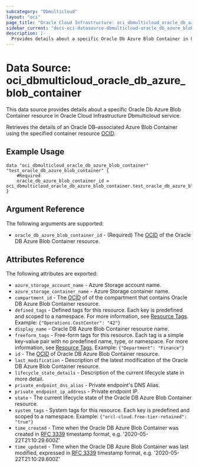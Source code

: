 ```yaml
---
subcategory: "Dbmulticloud"
layout: "oci"
page_title: "Oracle Cloud Infrastructure: oci_dbmulticloud_oracle_db_azure_blob_container"
sidebar_current: "docs-oci-datasource-dbmulticloud-oracle_db_azure_blob_container"
description: |-
  Provides details about a specific Oracle Db Azure Blob Container in Oracle Cloud Infrastructure Dbmulticloud service
---
```


# Data Source: oci_dbmulticloud_oracle_db_azure_blob_container
This data source provides details about a specific Oracle Db Azure Blob Container resource in Oracle Cloud Infrastructure Dbmulticloud service.

Retrieves the details of an Oracle DB–associated Azure Blob Container using the specified container resource [OCID](https://docs.cloud.oracle.com/iaas/Content/General/Concepts/identifiers.htm).


## Example Usage

```hcl
data "oci_dbmulticloud_oracle_db_azure_blob_container" "test_oracle_db_azure_blob_container" {
	#Required
	oracle_db_azure_blob_container_id = oci_dbmulticloud_oracle_db_azure_blob_container.test_oracle_db_azure_blob_container.id
}
```

## Argument Reference

The following arguments are supported:

* `oracle_db_azure_blob_container_id` - (Required) The [OCID](https://docs.cloud.oracle.com/iaas/Content/General/Concepts/identifiers.htm) of the Oracle DB Azure Blob Container resource.


## Attributes Reference

The following attributes are exported:

* `azure_storage_account_name` - Azure Storage account name.
* `azure_storage_container_name` - Azure Storage container name.
* `compartment_id` - The [OCID](https://docs.cloud.oracle.com/iaas/Content/General/Concepts/identifiers.htm) of of the compartment that contains Oracle DB Azure Blob Container resource.
* `defined_tags` - Defined tags for this resource. Each key is predefined and scoped to a namespace. For more information, see [Resource Tags](https://docs.cloud.oracle.com/iaas/Content/General/Concepts/resourcetags.htm).  Example: `{"Operations.CostCenter": "42"}` 
* `display_name` - Oracle DB Azure Blob Container resource name.
* `freeform_tags` - Free-form tags for this resource. Each tag is a simple key-value pair with no predefined name, type, or namespace. For more information, see [Resource Tags](https://docs.cloud.oracle.com/iaas/Content/General/Concepts/resourcetags.htm).  Example: `{"Department": "Finance"}` 
* `id` - The [OCID](https://docs.cloud.oracle.com/iaas/Content/General/Concepts/identifiers.htm) of Oracle DB Azure Blob Container resource.
* `last_modification` - Description of the latest modification of the Oracle DB Azure Blob Container resource.
* `lifecycle_state_details` - Description of the current lifecycle state in more detail.
* `private_endpoint_dns_alias` - Private endpoint's DNS Alias.
* `private_endpoint_ip_address` - Private endpoint IP.
* `state` - The current lifecycle state of the Oracle DB Azure Blob Container resource.
* `system_tags` - System tags for this resource. Each key is predefined and scoped to a namespace.  Example: `{"orcl-cloud.free-tier-retained": "true"}` 
* `time_created` - Time when the Oracle DB Azure Blob Container was created in [RFC 3339](https://tools.ietf.org/html/rfc3339) timestamp format, e.g. '2020-05-22T21:10:29.600Z' 
* `time_updated` - Time when the Oracle DB Azure Blob Container was last modified, expressed in [RFC 3339](https://tools.ietf.org/html/rfc3339) timestamp format, e.g. '2020-05-22T21:10:29.600Z' 

